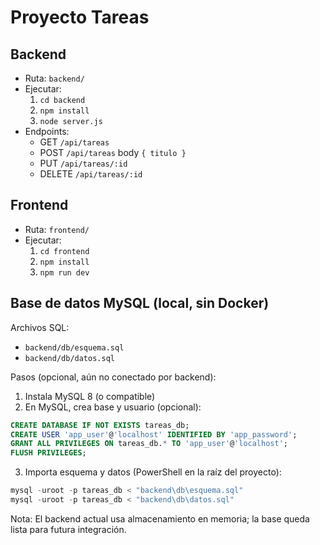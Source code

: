# Proyecto Tareas

## Backend
- Ruta: `backend/`
- Ejecutar:
  1. `cd backend`
  2. `npm install`
  3. `node server.js`
- Endpoints:
  - GET `/api/tareas`
  - POST `/api/tareas` body `{ titulo }`
  - PUT `/api/tareas/:id`
  - DELETE `/api/tareas/:id`

## Frontend
- Ruta: `frontend/`
- Ejecutar:
  1. `cd frontend`
  2. `npm install`
  3. `npm run dev`

## Base de datos MySQL (local, sin Docker)
Archivos SQL:
- `backend/db/esquema.sql`
- `backend/db/datos.sql`

Pasos (opcional, aún no conectado por backend):
1. Instala MySQL 8 (o compatible)
2. En MySQL, crea base y usuario (opcional):
```sql
CREATE DATABASE IF NOT EXISTS tareas_db;
CREATE USER 'app_user'@'localhost' IDENTIFIED BY 'app_password';
GRANT ALL PRIVILEGES ON tareas_db.* TO 'app_user'@'localhost';
FLUSH PRIVILEGES;
```
3. Importa esquema y datos (PowerShell en la raíz del proyecto):
```powershell
mysql -uroot -p tareas_db < "backend\db\esquema.sql"
mysql -uroot -p tareas_db < "backend\db\datos.sql"
```

Nota: El backend actual usa almacenamiento en memoria; la base queda lista para futura integración.
